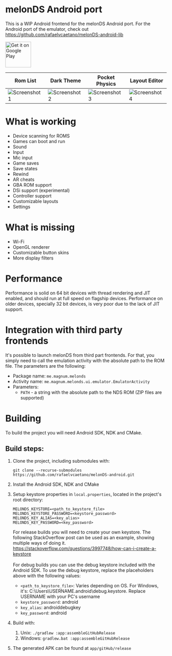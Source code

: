 # melonDS Android port
This is a WIP Android frontend for the melonDS Android port. For the Android port of the emulator, check out https://github.com/rafaelvcaetano/melonDS-android-lib

[<img src="https://play.google.com/intl/en_us/badges/static/images/badges/en_badge_web_generic.png" alt="Get it on Google Play" height="80">](https://play.google.com/store/apps/details?id=me.magnum.melonds&pcampaignid=pcampaignidMKT-Other-global-all-co-prtnr-py-PartBadge-Mar2515-1)

|Rom List|Dark Theme|Pocket Physics|Layout Editor|
|---|---|---|---|
|![Screenshot 1](./.github/images/screenshot_mobile0.png)|![Screenshot 2](./.github/images/screenshot_mobile1.png)|![Screenshot 3](./.github/images/screenshot_mobile2.png)|![Screenshot 4](./.github/images/screenshot_mobile3.png)|

# What is working
*  Device scanning for ROMS
*  Games can boot and run
*  Sound
*  Input
*  Mic input
*  Game saves
*  Save states
*  Rewind
*  AR cheats
*  GBA ROM support
*  DSi support (experimental)
*  Controller support
*  Customizable layouts
*  Settings

# What is missing
*  Wi-Fi
*  OpenGL renderer
*  Customizable button skins
*  More display filters

# Performance
Performance is solid on 64 bit devices with thread rendering and JIT enabled, and should run at full speed on flagship devices. Performance on older devices, specially
32 bit devices, is very poor due to the lack of JIT support.

# Integration with third party frontends
It's possible to launch melonDS from third part frontends. For that, you simply need to call the emulation activity with the absolute path to the ROM file. The parameters are the following:
*  Package name: `me.magnum.melonds`
*  Activity name: `me.magnum.melonds.ui.emulator.EmulatorActivity`
*  Parameters:
    * `PATH` - a string with the absolute path to the NDS ROM (ZIP files are supported)

# Building
To build the project you will need Android SDK, NDK and CMake.

## Build steps:
1. Clone the project, including submodules with:
    
    `git clone --recurse-submodules https://github.com/rafaelvcaetano/melonDS-android.git`
2. Install the Android SDK, NDK and CMake
3. Setup keystore properties in `local.properties`, located in the project's root directory:
   ```
   MELONDS_KEYSTORE=<path_to_keystore_file>
   MELONDS_KEYSTORE_PASSWORD=<keystore_password>
   MELONDS_KEY_ALIAS=<key_alias>
   MELONDS_KEY_PASSWORD=<key_password>
   ```
   For release builds you will need to create your own keystore. The following StackOverflow post can be used as an example, showing multiple ways of doing it. https://stackoverflow.com/questions/3997748/how-can-i-create-a-keystore
   <br><br>
   For debug builds you can use the debug keystore included with the Android SDK. To use the debug keystore, replace the placeholders above with the following values:

   * `<path_to_keystore_file>`: Varies depending on OS. For Windows, it's: C:\Users\USERNAME\.android\debug.keystore. Replace USERNAME with your PC's username
   * `keystore_password`: android
   * `key_alias`: androiddebugkey
   * `key_password`: android

4. Build with:
    1. Unix: `./gradlew :app:assembleGitHubRelease`
    2. Windows: `gradlew.bat :app:assembleGitHubRelease`
5. The generated APK can be found at `app/gitHub/release`
